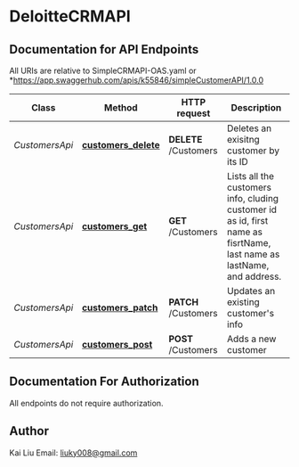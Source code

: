 # DeloitteCRMAPI


## Documentation for API Endpoints

All URIs are relative to SimpleCRMAPI-OAS.yaml or *https://app.swaggerhub.com/apis/k55846/simpleCustomerAPI/1.0.0

Class | Method | HTTP request | Description
------------ | ------------- | ------------- | -------------
*CustomersApi* | [**customers_delete**](docs/CustomersApi.md#customers_delete) | **DELETE** /Customers | Deletes an exisitng customer by its ID
*CustomersApi* | [**customers_get**](docs/CustomersApi.md#customers_get) | **GET** /Customers | Lists all the customers info, cluding customer id as id, first name as fisrtName, last name as lastName, and address.
*CustomersApi* | [**customers_patch**](docs/CustomersApi.md#customers_patch) | **PATCH** /Customers | Updates an existing customer&#39;s info
*CustomersApi* | [**customers_post**](docs/CustomersApi.md#customers_post) | **POST** /Customers | Adds a new customer

## Documentation For Authorization

 All endpoints do not require authorization.

## Author
Kai Liu
Email: liuky008@gmail.com